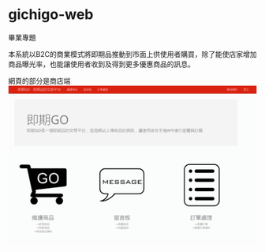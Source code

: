 # gichigo-web
畢業專題

本系統以B2C的商業模式將即期品推動到市面上供使用者購買，除了能使店家增加商品曝光率，也能讓使用者收到及得到更多優惠商品的訊息。

網頁的部分是商店端
![image](https://github.com/rvnk0716/gichigo-web/blob/master/%E5%9C%96%E7%89%871.png)
